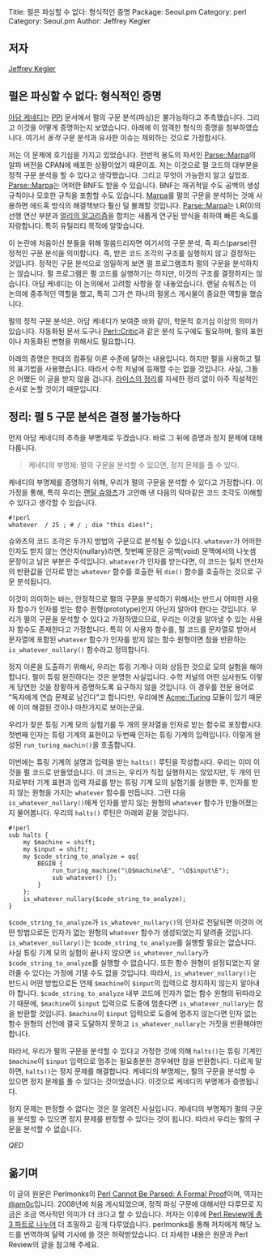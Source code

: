 Title:    펄은 파싱할 수 없다: 형식적인 증명
Package:  Seoul.pm
Category: perl
Category: Seoul.pm
Author:   Jeffrey Kegler


저자
-----

[Jeffrey Kegler][author]


펄은 파싱할 수 없다: 형식적인 증명
-----------------------------------------

<!--
Perl Cannot Be Parsed: A Formal Proof
-->

<!--
[ UPDATE 27 Aug 2009: Readers interested in the topic of this node will want to look first (or instead) at the series of three articles I wrote for The Perl Review, now available online. They lay this proof out more carefully and with thorough explanations, in three different versions. ]
-->

<!--
[ At this point this post should be considered mainly of historical interest. One especial defect is that it frames the issue in terms of "static parsing", implying that there are no similar issues with "dynamic" parsing. ]
-->

<!--
In the man page for PPI, Adam Kennedy conjectures that perl is unparseable, and suggests how to prove it. Below I carry out a rigorous version of the proof, which should put the matter beyond doubt.
-->

[아담 케네디][wiki-adam]는 [PPI][module-ppi] 문서에서 펄의 구문 분석(파싱)은 불가능하다고 추측했습니다.
그리고 이것을 어떻게 증명하는지 보였습니다. 아래에 이 엄격한 형식의 증명을 첨부하였습니다.
여기서 _동적_ 구문 분석과 유사한 이슈는 제외하는 것으로 가정합시다.

<!--
I've become interested in the question because I've just released an alpha version of a general parser (Parse::Marpa) on CPAN, which I think will allow static parsing of large portions of Perl 5, and I wanted to know what is achievable. Parse::Marpa accepts any BNF that's free of infinite loops. The BNF can be recursive, have empty productions or even be ambiguous. If Marpa works for parsing Perl 5, it will do it with a lot less cruft than ad hoc solutions. Parse::Marpa is based on new research into combining LR(0) precomputation with Earley's algorithm and so far speed seems good -- quite acceptable for utility purposes.
-->

저는 이 문제에 호기심을 가지고 있었습니다.
전반적 용도의 파서인 [Parse::Marpa][module-parse-marpa]의 알파 버전을 CPAN에 배포한 상황이었기 때문이죠.
저는 이것으로 펄 코드의 대부분을 정적 구문 분석을 할 수 있다고 생각했습니다.
그리고 무엇이 가능한지 알고 싶었죠. [Parse::Marpa][module-parse-marpa]는 어떠한 BNF도 받을 수 있습니다.
BNF는 재귀적일 수도 공백의 생성 규칙이나 모호한 규칙을 포함할 수도 있습니다.
[Marpa][module-parse-marpa]를 펄의 구문을 분석하는 것에 사용하면 에드혹 방식의 해결책보다 훨신 덜 불쾌할 것입니다.
[Parse::Marpa][module-parse-marpa]는 LR(0)의 선행 연산 부분과 [얼리의 알고리즘][wiki-earley-parser]을 합치는
새롭게 연구된 방식을 취하여 빠른 속도를 자랑합니다.
특히 유틸리티 목적에 알맞습니다.

<!--
For those not familiar with the history of this discussion, the term "parse" here is being used in its strict sense to mean static parsing -- taking a piece of code and determining its structure without executing it. In that strict sense the Perl program does not parse Perl. The Perl program executes Perl code, but does not determine its structure. Adam Kennedy gives a good account of the discussion. Randal Schwartz played a key role in it, and one of his perlmonks nodes is pivotal.
-->

이 논란에 처음이신 분들을 위해 말씀드리자면 여기서의 구문 분석, 즉 파스(parse)란 정적인 구문 분석을 의미합니다.
즉, 받은 코드 조각의 구조를 실행하지 않고 결정하는 것입니다.
정적인 구문 분석으로 엄밀하게 보면 펄 프로그램조차 펄의 구문을 분석하지는 않습니다.
펄 프로그램은 펄 코드를 실행하기는 하지만, 이것의 구조를 결정하지는 않습니다.
아담 케네디는 이 논의에서 고려할 사항을 잘 내놓았습니다.
랜달 슈워츠는 이 논의에 중추적인 역할을 했고, 특히 그가 쓴 하나의 펄몽스 게시물이 중요한 역할을 했습니다.

<!--
Static parsing of Perl 5 is of a lot more than academic interest, as Adam Kennedy shows. It is needed for automated documentation tools, analyzers like Perl::Critic, presentation tools, automatic transformation of Perl code, etc.
-->

펄의 정적 구문 분석은, 아담 케네디가 보여준 바와 같이, 학문적 호기심 이상의 의미가 있습니다.
자동화된 문서 도구나 [Perl::Critic][module-perl-critic]과 같은 분석 도구에도 필요하며,
펄의 표현이나 자동화된 변형을 위해서도 필요합니다.

<!--
The proof which follows meets the current level of rigor in Theory of Computation, but is written using Perl and Perl notation. That would make the following unacceptable to a math journal, but they wouldn't take it anyway, because the theorem is a very straightforward consequence of Rice's Theorem. 
-->

아래의 증명은 현대의 컴퓨팅 이론 수준에 달하는 내용입니다.
하지만 펄을 사용하고 펄의 표기법을 사용했습니다.
따라서 수학 저널에 등재할 수는 없을 것입니다.
사실, 그들은 어쨌든 이 글을 받지 않을 겁니다.
[라이스의 정리][wiki-rice-theorem]를 자세한 정리 없이 아주 직설적인 순서로 논할 것이기 때문입니다.

<!--
Theorem: Parsing Perl 5 is Undecidable
-->

정리: 펄 5 구문 분석은 결정 불가능하다
---------------------------------------

<!--
We first establish Adam Kennedy's conjecture as a lemma. The proof will follow immediately from that and the Halting Theorem.
-->

먼저 아담 케네디의 추측을 부명제로 두겠습니다.
바로 그 뒤에 증명과 정지 문제에 대해 다룹니다.

<!--
Kennedy's Lemma: If you can parse Perl, you can solve the Halting Problem.
-->

> 케네디의 부명제:
> 펄의 구문을 분석할 수 있으면, 정지 문제를 풀 수 있다.

<!--
To prove Kennedy's Lemma, we assume that we can parse Perl. In particular this means we can take the following devilish snippet of code, concocted by Randal Schwartz, and determine the correct parse for it:
-->

케네디의 부명제를 증명하기 위해, 우리가 펄의 구문을 분석할 수 있다고 가정합니다.
이 가정을 통해, 특히 우리는 [랜달 슈와츠][wiki-randal]가 고안해 낸 다음의 악마같은 코드 조각도 이해할 수 있다고 생각할 수 있습니다.

    #!perl
    whatever  / 25 ; # / ; die "this dies!"; 

<!--
    Schwartz's Snippet can parse two different ways: if whatever is nullary (that is, takes no arguments), the first statement is a division in void context, and the rest of the line is a comment. If whatever takes an argument, Schwartz's Snippet parses as a call to the whatever function with the result of a match operator, then a call to the die() function.
-->

슈와츠의 코드 조각은 두가지 방법의 구문으로 분석될 수 있습니다.
`whatever`가 어떠한 인자도 받지 않는 연산자(nullary)라면, 첫번째 문장은 공백(void) 문맥에서의 나눗셈 문장이고 남은 부분은 주석입니다.
`whatever`가 인자를 받는다면, 이 코드는 일치 연산자의 반환값을 인자로 받는 `whatever` 함수를 호출한 뒤 `die()` 함수를 호출하는 것으로 구문 분석됩니다.

<!--
This means that, in order to statically parse Perl, it must be possible to determine from a string of Perl 5 code whether it establishes a nullary prototype for the whatever subroutine. Since we've assumed we can parse Perl, we can assume that a subroutine to do this exists. Call the subroutine which takes as its only argument a Perl 5 code string, and returns true if and only if that code string establishes a nullary prototype for the whatever subroutine, is_whatever_nullary().
-->

이것이 의미하는 바는, 안정적으로 펄의 구문을 분석하기 위해서는
반드시 어떠한 사용자 함수가 인자를 받는 함수 원형(prototype)인지 아닌지 알아야 한다는 것입니다.
우리가 펄의 구문을 분석할 수 있다고 가정하였으므로, 우리는 이것을 알아낼 수 있는 사용자 함수도 존재한다고 가정합니다.
특히 이 사용자 함수를, 펄 코드를 문자열로 받아서
문자열에 포함된 `whatever` 함수가 인자를 받지 않는 함수 원형이면 참을 반환하는 `is_whatever_nullary()` 함수라고 정의합니다.

<!--
To drag the Halting Theorem into this, we'll need to simulate a Turing machine or its equivalent. It's very evident that Perl 5 is Turing-complete. No referee at a math journal would require something that obvious and that tedious to be proved. The term used in these cases is "left as an exercise to the reader". But in this case, there is an Acme::Turing, so the exercise apparently has already been done.
-->

정지 이론을 도출하기 위해서, 우리는 튜링 기계나 이와 상등한 것으로 모의 실험을 해야 합니다.
펄이 튜링 완전하다는 것은 분명한 사실입니다.
수학 저널의 어떤 심사원도 이렇게 당연한 것을 장황하게 증명하도록 요구하지 않을 것입니다.
이 경우를 전문 용어로 "독자에게 연습 문제로 남긴다"고 합니다만,
우리에겐 [Acme::Turing][module-acme-turing] 모듈이 있기 때문에 이미 해결된 것이나 마찬가지로 보이는군요.

<!--
We wrap the Turing machine simulator of our choice in a routine that takes two strings as its arguments, and treats the first string as the representation of a Turing machine, and the second as its input. Call this run_turing_machine.
-->

우리가 찾은 튜링 기계 모의 실험기를 두 개의 문자열을 인자로 받는 함수로 포장합시다.
첫번째 인자는 튜링 기계의 표현이고 두번째 인자는 튜링 기계의 입력입니다.
이렇게 완성된 `run_turing_machin()`을 호출합니다.

<!--
Now we write a routine, call it halts(), which takes the description of a Turing machine and its input. We have it create (but not run) a Perl 5 code string to run the Turing machine simulator on the machine description and input from our two arguments, and then establish a nullary prototype for whatever. We next ask is_whatever_nullary() whether the nullary prototype for whatever was established. Our halts() routine might look like this:
-->

이번에는 튜링 기계의 설명과 입력을 받는 `halts()` 루틴을 작성합시다.
우리는 이미 이것을 펄 코드로 만들었습니다.
이 코드는, 우리가 직접 실행하지는 않았지만, 두 개의 인자로부터 기계 표현과 입력 자료를 받는
튜링 기계 모의 실험기를 실행한 후, 인자를 받지 않는 원형을 가지는 `whatever` 함수를 만듭니다.
그런 다음 `is_whatever_nullary()`에게 인자를 받지 않는 원형의 `whatever` 함수가 만들어졌는지 물어봅니다.
우리의 `halts()` 루틴은 아래와 같을 것입니다.

    #!perl
    sub halts {
        my $machine = shift;
        my $input = shift;
        my $code_string_to_analyze = qq{
            BEGIN {
                run_turing_machine("\Q$machine\E", "\Q$input\E");
                sub whatever() {};
            }
        };
        is_whatever_nullary($code_string_to_analyze);
    }

<!--
    $code_string_to_analyze is passed as an argument to is_whatever_nullary(), which claims to be able to figure out, somehow, if the nullary whatever prototype is established. is_whatever_nullary() does not necessarily run $code_string_to_analyze. In fact if the Turing machine simulation does not halt, is_whatever_nullary() can't run $code_string_to_analyze, not and live up to the assumption that it will tell us whether the prototype is established or not. To do this, is_whatever_nullary() must somehow figure out when $machine does not halt with $input. Since the next thing in $code_string_to_analyze is the nullary prototype, if $machine halts with $input, is_whatever_nullary() will return true. If $machine does not halt with $input, the statement establishing the nullary whatever prototype will never be reached, and is_whatever_nullary() must return false.
-->

`$code_string_to_analyze`가 `is_whatever_nullary()`의 인자로 전달되면
이것이 어떤 방법으로든 인자가 없는 원형의 `whatever` 함수가 생성되었는지 알려줄 것입니다.
`is_whatever_nullary()`는 `$code_string_to_analyze`를 실행할 필요는 없습니다.
사실 튜링 기계 모의 실험이 끝나지 않으면 `is_whatever_nullary`가 `$code_string_to_analyze`를 실행할 수 없습니다.
또한 함수 원형이 설정되었는지 알려줄 수 있다는 가정에 기댈 수도 없을 것입니다.
따라서, `is_whatever_nullary()`는 반드시 어떤 방법으로든 언제 `$machine`이 `$input`의 입력으로 정지하지 않는지 알아내야 합니다.
`$code_string_to_analyze` 내부 코드에 인자가 없는 함수 원형의 뒤따라오기 때문에,
`$machine`이 `$input` 입력으로 도중에 멈춘다면 `is_whatever_nullary`는 참을 반환할 것입니다.
`$machine`이 `$input` 입력으로 도중에 멈추지 않는다면 인자 없는 함수 원형의 선언에 결국 도달하지 못하고
`is_whatever_nullary`는 거짓을 반환해야만 합니다.

<!--
So, given the assumption that we can parse Perl, halts() returns true if and only if the Turing machine $machine halts with input $input. In other words, halts() solves the Halting Problem. Kennedy's Lemma was that, if you can parse Perl, you can solve the Halting Problem. So this proves Kennedy's Lemma.
-->

따라서, 우리가 펄의 구문을 분석할 수 있다고 가정한 것에 의해 `halts()`는
튜링 기계인 `$machine`이 `$input` 입력으로 멈추는 필요충분한 경우에만 참을 반환합니다.
다르게 말하면, `halts()`는 정지 문제를 해결합니다.
케네디의 부명제는, 펄의 구문을 분석할 수 있으면 정지 문제를 풀 수 있다는 것이었습니다.
이것으로 케네디의 부명제가 증명됩니다.

<!--
It's well known that the Halting Problem cannot be solved. Kennedy's Lemma establishes that if we can parse Perl 5, we can solve the Halting Problem. Therefore we cannot parse Perl 5.
-->

정지 문제는 판정할 수 없다는 것은 잘 알려진 사실입니다.
케네디의 부명제가 펄의 구문을 분석할 수 있으면 정지 문제를 판정할 수 있다는 것이 됩니다.
따라서 우리는 펄의 구문을 분석할 수 없습니다.

<!--
QED 
-->

_QED_


옮기며
-------

이 글의 원문은 Perlmonks의 [Perl Cannot Be Parsed: A Formal Proof][node]이며,
역자는 [@am0c][am0c]입니다.
2008년에 처음 게시되었으며, 정적 파싱 구문에 대해서만 다루므로 지금은
조금 역사적인 의미가 더 크다고 할 수 있습니다.
저자는 이후에 [Perl Review에 총 3 파트로 나누어][perlreview-undecidability]
더 조밀하고 깊게 다루었습니다.
perlmonks를 통해 저자에게 해당 노드를 번역하여 달력 기사에 쓸 것은 허락받았습니다.
더 자세한 내용은 원문과 Perl Review의 글을 참고해 주세요.


[author]: http://www.jeffreykegler.com/
[node]: http://www.perlmonks.org/?node_id=663393
[am0c]: http://twitter.com/am0c

[perlreview-undecidability]: http://www.jeffreykegler.com/Home/perl-and-undecidability

[module-parse-marpa]: http://metacpan.org/module/Marpa::PP
[module-perl-critic]: http://metacpan.org/module/Perl::Critic
[module-ppi]:         http://metacpan.org/module/PPI
[module-acme-turing]: http://metacpan.org/module/Acme::Turing

[wiki-adam]: http://en.wikipedia.org/wiki/Adam_Kennedy_%28programmer%29
[wiki-randal]: http://en.wikipedia.org/wiki/Randal_L._Schwartz
[wiki-earley-parser]: http://en.wikipedia.org/wiki/Earley_parser
[wiki-rice-theorem]: http://en.wikipedia.org/wiki/Rice%27s_theorem
